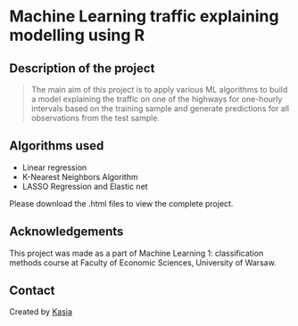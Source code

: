 # Machine Learning traffic explaining modelling using R

## Description of the project
> The main aim of this project is to apply various ML algorithms to build a model explaining the traffic on one of the highways for one-hourly intervals based on the training sample and generate predictions for all observations from the test sample.

## Algorithms used
- Linear regression
- K-Nearest Neighbors Algorithm
- LASSO Regression and Elastic net

Please download the .html files to view the complete project. 

## Acknowledgements
This project was made as a part of Machine Learning 1: classification methods course at Faculty of Economic Sciences, University of Warsaw. 

## Contact
Created by [Kasia](mailto:https://www.katarzyna.jalbrzykowska@student.uw.edu.pl/)
